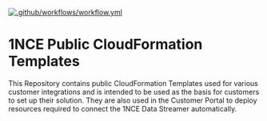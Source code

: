 [![.github/workflows/workflow.yml](https://github.com/1NCE-GmbH/cfn-templates/actions/workflows/workflow.yml/badge.svg)](https://github.com/1NCE-GmbH/cfn-templates/actions/workflows/workflow.yml)

# 1NCE Public CloudFormation Templates

This Repository contains public CloudFormation Templates used for various customer integrations and is intended to be used as the basis for customers to set up their solution. 
They are also used in the Customer Portal to deploy resources required to connect the 1NCE Data Streamer automatically.
